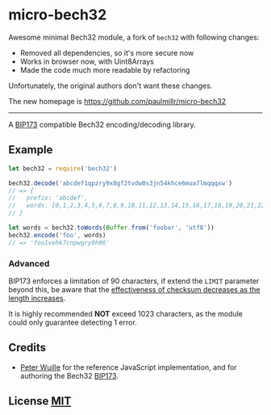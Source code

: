 # micro-bech32

Awesome minimal Bech32 module, a fork of `bech32` with following changes:

- Removed all dependencies, so it's more secure now
- Works in browser now, with Uint8Arrays
- Made the code much more readable by refactoring

Unfortunately, the original authors don't want these changes.

The new homepage is https://github.com/paulmillr/micro-bech32

---

A [BIP173](https://github.com/bitcoin/bips/blob/master/bip-0173.mediawiki) compatible Bech32 encoding/decoding library.

## Example
``` javascript
let bech32 = require('bech32')

bech32.decode('abcdef1qpzry9x8gf2tvdw0s3jn54khce6mua7lmqqqxw')
// => {
// 	 prefix: 'abcdef',
// 	 words: [0,1,2,3,4,5,6,7,8,9,10,11,12,13,14,15,16,17,18,19,20,21,22,23,24,25,26,27,28,29,30,31]
// }

let words = bech32.toWords(Buffer.from('foobar', 'utf8'))
bech32.encode('foo', words)
// => 'foo1vehk7cnpwgry9h96'
```

### Advanced
BIP173 enforces a limitation of 90 characters,  if extend the `LIMIT` parameter beyond this,  be aware that the [effectiveness of checksum decreases as the length increases](https://github.com/bitcoin/bips/blob/master/bip-0173.mediawiki#checksum-design).

It is highly recommended **NOT** exceed 1023 characters, as the module could only guarantee detecting 1 error.

## Credits
- [Peter Wuille](https://github.com/sipa/bech32) for the reference JavaScript implementation, and for authoring the Bech32 [BIP173](https://github.com/bitcoin/bips/blob/master/bip-0173.mediawiki).

## License [MIT](LICENSE)
